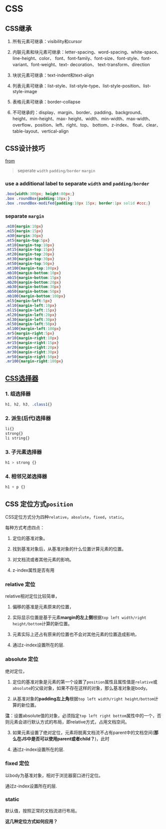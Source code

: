 
# CSS

## CSS继承

1. 所有元素可继承：visibility和cursor

2. 内联元素和块元素可继承：letter-spacing、word-spacing、white-space、line-height、color、
font、font-family、font-size、font-style、font-variant、font-weight、text- decoration、
text-transform、direction

3. 块状元素可继承：text-indent和text-align

4. 列表元素可继承：list-style、list-style-type、list-style-position、list-style-image

5. 表格元素可继承：border-collapse

6. 不可继承的：display、margin、border、padding、background、
height、min-height、max- height、width、min-width、max-width、
overflow、position、left、right、top、 bottom、z-index、
float、clear、table-layout、vertical-align


## CSS设计技巧

[from][css design pattern]

> seperate `width` `padding/border` `margin`

### use a additional label to separate `width` and `padding/border`

```css
.box{width:300px; height:80px;}
.box .roundBox{padding:10px;}
.box .roundBox-modifed{padding:10px 15px; border:1px solid #ccc;}
```

### separate `margin`

```css
.m10{margin:10px}
.m15{margin:15px}
.m30{margin:30px}
.mt5{margin-top:5px}
.mt10{margin-top:10px}
.mt15{margin-top:15px}
.mt20{margin-top:20px}
.mt30{margin-top:30px}
.mt50{margin-top:50px}
.mt100{margin-top:100px}
.mb10{margin-bottom:10px}
.mb15{margin-bottom:15px}
.mb20{margin-bottom:20px}
.mb30{margin-bottom:30px}
.mb50{margin-bottom:50px}
.mb100{margin-bottom:100px}
.ml5{margin-left:5px}
.ml10{margin-left:10px}
.ml15{margin-left:15px}
.ml20{margin-left:20px}
.ml30{margin-left:30px}
.ml50{margin-left:50px}
.ml100{margin-left:100px}
.mr5{margin-right:5px}
.mr10{margin-right:10px}
.mr15{margin-right:15px}
.mr20{margin-right:20px}
.mr30{margin-right:30px}
.mr50{margin-right:50px}
.mr100{margin-right:100px}
```

## [CSS选择器][CSS Selector]

### 1. 组选择器

```css
h1, h2, h3, .class1{}
```

### 2. 派生(后代)选择器

```css
li{}
strong{}
li string{}
```

### 3. 子元素选择器

```css
h1 > strong {}
```

### 4. 相邻兄弟选择器

```css
h1 + p {}
```

## CSS 定位方式`position`

CSS定位方式分为四种`relative`，`absolute`，`fixed`，`static`。

每种方式考虑四点：

1. 定位的基准对象。

2. 找到基准对象后，从基准对象的什么位置计算元素的位置。

3. 对文档流或者其他元素的影响。 

4. z-index属性是否有用

### relative 定位

relative相对定位比较简单，

1. 偏移的基准是元素原来的位置，

2. 实际显示位置是基于元素**margin的左上侧**根据`top left width/right height/bottom`计算的新位置。

3. 元素实际上还占有原来的位置也不会对其他元素的位置造成影响，

4. 通过z-index设置所在的层.

### absolute 定位

绝对定位，

1. 定位的基准对象是元素的第一个设置了`position`属性且属性值是`relative`或`absolute`的父级对象，如果不存在这样的对象，那么基准对象是body。

2. 从基准对象的**padding左上角**根据`top left width/right height/bottom`计算的新位置。

**注**：设置absolute值的对象，必须指定`top left right bottom`属性中的一个，否则元素会进行默认方式的布局，即relative方式，占用文档空间。

3. 如果元素设置了绝对定位，元素将脱离文档流不占有parent中的文档空间(**那么在JS中是否可以使用parent或者child？**)，此时

4. 通过z-index设置所在的层.

### fixed 定位

以body为基准对象，相对于浏览器窗口进行定位。

通过z-index设置所在的层.

### static

默认值，按照正常的文档流进行布局。

**这几种定位方式如何应用？**


[CSS Selector]: http://www.w3school.com.cn/css/css_syntax_descendant_selector.asp
[css design pattern]: http://www.hicss.net/separation-of-powers-model-in-css-design-patterns/
